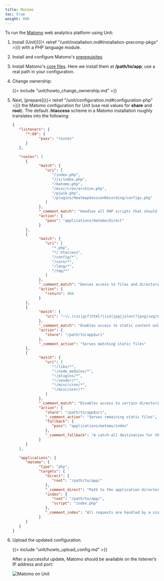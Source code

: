 ```yaml
---
title: Matomo
toc: true
weight: 900
---
```


To run the [Matomo](https://matomo.org) web analytics platform using Unit:

1. Install [Unit]({{< relref "/unit/installation.md#installation-precomp-pkgs" >}}) with a PHP language module.

2. Install and configure Matomo's [prerequisites](https://matomo.org/faq/on-premise/matomo-requirements/)

3. Install Matomo's [core files](https://matomo.org/faq/on-premise/installing-matomo/).
   Here we install them at **/path/to/app**; use a real path in your configuration.

4. Change ownership:

   {{< include "unit/howto_change_ownership.md" >}}

5. Next, [prepare]({{< relref "/unit/configuration.md#configuration-php" >}}) the Matomo configuration for Unit
   (use real values for **share** and **root**). The default
   **.htaccess** scheme in a Matomo installation roughly translates into the
   following:

   ```json
   {
      "listeners": {
         "*:80": {
               "pass": "routes"
         }
      },

      "routes": [
         {
               "match": {
                  "uri": [
                     "/index.php",
                     "/js/index.php",
                     "/matomo.php",
                     "/misc/cron/archive.php",
                     "/piwik.php",
                     "/plugins/HeatmapSessionRecording/configs.php"
                  ]
               },
               "_comment_match": "Handles all PHP scripts that should be public",
               "action": {
                  "pass": "applications/matomo/direct"
               }
         },
         {
               "match": {
                  "uri": [
                     "*.php",
                     "*/.htaccess",
                     "/config/*",
                     "/core/*",
                     "/lang/*",
                     "/tmp/*"
                  ]
               },
               "_comment_match": "Denies access to files and directories best kept private, including internal PHP scripts",
               "action": {
                  "return": 404
               }
         },
         {
               "match": {
                  "uri": "~\\.(css|gif|html?|ico|jpg|js(on)?|png|svg|ttf|woff2?)$"
               },
               "_comment_match": "Enables access to static content only",
               "action": {
                  "share": "/path/to/app$uri"
               },
               "_comment_action": "Serves matching static files"
         },
         {
               "match": {
                  "uri": [
                     "!/libs/*",
                     "!/node_modules/*",
                     "!/plugins/*",
                     "!/vendor/*",
                     "!/misc/cron/*",
                     "!/misc/user/*"
                  ]
               },
               "_comment_match": "Disables access to certain directories that may nonetheless contain public-facing static content served by the previous rule; forwards all unhandled requests to index.php in the root directory",
               "action": {
                  "share": "/path/to/app$uri",
                  "_comment_action": "Serves remaining static files",
                  "fallback": {
                     "pass": "applications/matomo/index"
                  },
                  "_comment_fallback": "A catch-all destination for the remaining requests"
               }
         }
      ],

      "applications": {
         "matomo": {
               "type": "php",
               "targets": {
                  "direct": {
                     "root": "/path/to/app/"
                  },
                  "_comment_direct": "Path to the application directory; use a real path in your configuration",
                  "index": {
                     "root": "/path/to/app/",
                     "script": "index.php"
                  },
                  "_comment_index": "All requests are handled by a single script"
               }
         }
      }
   }
   ```

6. Upload the updated configuration.

   {{< include "unit/howto_upload_config.md" >}}

   After a successful update, Matomo should be available on the listener’s IP
   address and port:

   ![Matomo on Unit](/unit/images/matomo.png)
